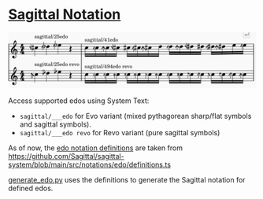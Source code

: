 # [Sagittal Notation](https://sagittal.org/)

![sagittal demo](../../imgs/sagittal-demo.png)

Access supported edos using System Text:

- `sagittal/___edo` for Evo variant (mixed pythagorean sharp/flat symbols and sagittal symbols).
- `sagittal/___edo revo` for Revo variant (pure sagittal symbols)

As of now, the [edo notation definitions](./edo_definitions.json) are taken from https://github.com/Sagittal/sagittal-system/blob/main/src/notations/edo/definitions.ts

[generate_edo.py](./generate_edo.py) uses the definitions to generate the Sagittal notation for defined edos.